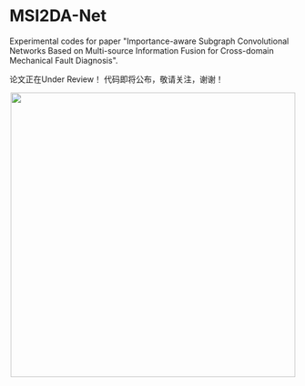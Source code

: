 # MSI2DA-Net

Experimental codes for paper "Importance-aware Subgraph Convolutional Networks Based on Multi-source Information Fusion for Cross-domain Mechanical Fault Diagnosis".

论文正在Under Review！ 代码即将公布，敬请关注，谢谢！

<div align=center>
<img src="https://github.com/Polimi-YuYue/MSI2DA-Net/blob/main/Overall%20Framework.png" width="500px">
</div>
